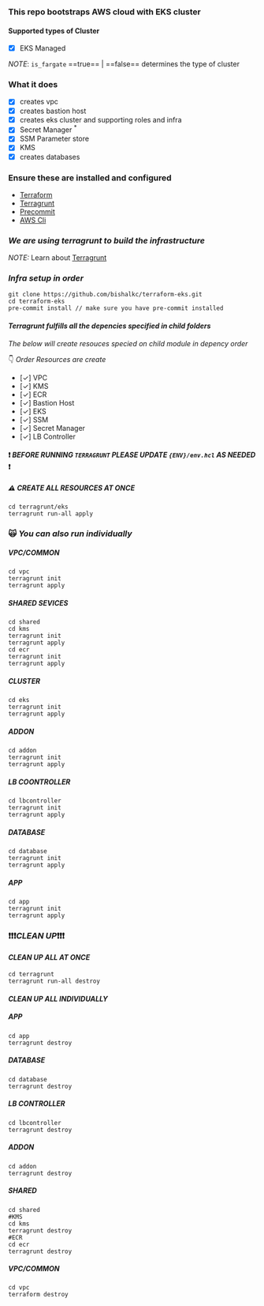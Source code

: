 ### This repo bootstraps AWS cloud with EKS cluster

#### Supported types of Cluster
- [x] EKS Managed

*NOTE*: `is_fargate` ==true== | ==false== determines the type of cluster


### What it does
- [x] creates vpc
- [x] creates bastion host
- [x] creates eks cluster and supporting roles and infra
- [x] Secret Manager <sup>*<!--- if you are recreating please change the suffix in [env.hcl](./env.hcl) --->
- [x] SSM Parameter store
- [x] KMS
- [x] creates databases <sup>*<!--- optional --->*</sup>

### Ensure these are installed and configured
* [Terraform](https://developer.hashicorp.com/terraform/tutorials/aws-get-started/install-cli)
* [Terragrunt](https://terragrunt.gruntwork.io/docs/getting-started/install/)
* [Precommit](https://pre-commit.com/#install)
* [AWS Cli](https://docs.aws.amazon.com/cli/latest/userguide/cli-chap-getting-started.html)

### *We are using terragrunt to build the infrastructure*
*NOTE:* Learn about [Terragrunt](https://terragrunt.gruntwork.io/)
### *Infra setup in order*
```shell
git clone https://github.com/bishalkc/terraform-eks.git
cd terraform-eks
pre-commit install // make sure you have pre-commit installed
```

#### *Terragrunt fulfills all the depencies specified in child folders*
*The below will create resouces specied on child module in depency order*

:point_down: *Order Resources are create*
- [&check;] VPC
- [&check;] KMS
- [&check;] ECR
- [&check;] Bastion Host
- [&check;] EKS
- [&check;] SSM
- [&check;] Secret Manager
- [&check;] LB Controller

#### :heavy_exclamation_mark: *BEFORE RUNNING `TERRAGRUNT` PLEASE UPDATE `{ENV}/env.hcl` AS NEEDED* :heavy_exclamation_mark:

##### :warning: *CREATE ALL RESOURCES AT ONCE*
```shell
cd terragrunt/eks
terragrunt run-all apply
```

### :scream_cat: *You can also run individually*
##### *VPC/COMMON*
```shell
cd vpc
terragrunt init
terragrunt apply
```

##### *SHARED SEVICES*
```shell
cd shared
cd kms
terragrunt init
terragrunt apply
cd ecr
terragrunt init
terragrunt apply
```

##### *CLUSTER*
```shell
cd eks
terragrunt init
terragrunt apply
```

##### *ADDON* <sup>*<!--- If needed --->*</sup>
```shell
cd addon
terragrunt init
terragrunt apply
```

##### *LB COONTROLLER* <sup>*<!--- If needed --->*</sup>
```shell
cd lbcontroller
terragrunt init
terragrunt apply
```

##### *DATABASE* <sup>*<!--- If needed --->*</sup>
```shell
cd database
terragrunt init
terragrunt apply
```

##### *APP* <sup>*<!--- If needed --->*</sup>
```shell
cd app
terragrunt init
terragrunt apply
```


### :exclamation::exclamation::exclamation:*CLEAN UP*:exclamation::exclamation::exclamation:
#### *CLEAN UP ALL AT ONCE*
```shell
cd terragrunt
terragrunt run-all destroy
```

#### *CLEAN UP ALL INDIVIDUALLY*
##### *APP* <sup>*<!--- If provisioned --->*</sup>
```shell
cd app
terragrunt destroy
```

##### *DATABASE* <sup>*<!--- If provisioned --->*</sup>
```shell
cd database
terragrunt destroy
```

##### *LB CONTROLLER*
```shell
cd lbcontroller
terragrunt destroy
```

##### *ADDON*
```shell
cd addon
terragrunt destroy
```
##### *SHARED*
```shell
cd shared
#KMS
cd kms
terragrunt destroy
#ECR
cd ecr
terragrunt destroy
```

##### *VPC/COMMON*
```shell
cd vpc
terraform destroy
```
